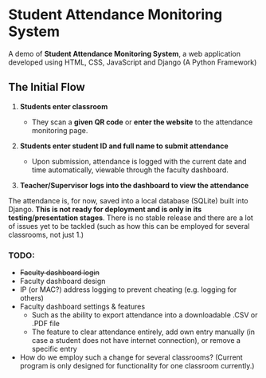  # Student Attendance Monitoring System
 A demo of **Student Attendance Monitoring System**, a web application developed using HTML, CSS, JavaScript and Django (A Python Framework)

 ## The Initial Flow
 1. **Students enter classroom**
    - They scan a **given QR code** or **enter the website** to the attendance monitoring page.

2. **Students enter student ID and full name to submit attendance**
    - Upon submission, attendance is logged with the current date and time automatically, viewable through the faculty dashboard.
3. **Teacher/Supervisor logs into the dashboard to view the attendance**

The attendance is, for now, saved into a local database (SQLite) built into Django. **This is not ready for deployment and is only in its testing/presentation stages**. There is no stable release and there are a lot of issues yet to be tackled (such as how this can be employed for several classrooms, not just 1.)

### TODO:
- ~~Faculty dashboard login~~
- Faculty dashboard design
- IP (or MAC?) address logging to prevent cheating (e.g. logging for others)
- Faculty dashboard settings & features
    - Such as the ability to export attendance into a downloadable .CSV or .PDF file
    - The feature to clear attendance entirely, add own entry manually (in case a student does not have internet connection), or remove a specific entry
- How do we employ such a change for several classrooms? (Current program is only designed for functionality for one classroom currently.)